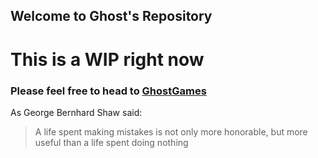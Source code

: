 ## Welcome to Ghost's Repository
# This is a WIP right now

### Please feel free to head to [GhostGames](https://ghostgames.uk/)

As George Bernhard Shaw said:
> A life spent making mistakes is not only more honorable, 
> but more useful than a life spent doing nothing
